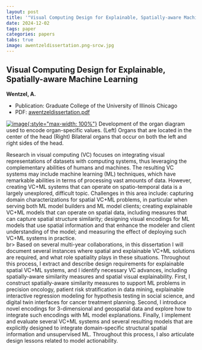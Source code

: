 ```yaml
---
layout: post
title: '"Visual Computing Design for Explainable, Spatially-aware Machine Learning"'
date: 2024-12-02
tags: paper
categories: papers
tabs: true
image: awentzeldissertation.png-srcw.jpg
---
```


## Visual Computing Design for Explainable, Spatially-aware Machine Learning
**Wentzel, A.**
- Publication: Graduate College of the University of Illinois Chicago
- PDF: [awentzeldissertation.pdf](/documents/awentzeldissertation.pdf)


[![image](https://www.evl.uic.edu/output/originals/awentzeldissertation.png-srcw.jpg){:style="max-width: 100%"}](https://www.evl.uic.edu/output/originals/awentzeldissertation.png-srcw.jpg)
Development of the organ diagram used to encode organ-specific values. (Left) Organs that are located in the center of the head (Right) Bilateral organs that occur on both the left and right sides of the head.

Research in visual computing (VC) focuses on integrating visual representations of datasets with computing systems, thus leveraging the complementary abilities of humans and machines.  The resulting VC systems may include machine learning (ML) techniques, which have remarkable abilities in terms of processing vast amounts of data. However, creating VC+ML systems that can operate on spatio-temporal data is a largely unexplored, difficult topic. Challenges in this area include: capturing domain characterizations for spatial VC+ML problems, in particular when serving both ML model builders and ML model clients; creating explainable VC+ML models that can operate on spatial data, including measures that can capture spatial structure similarity; designing visual encodings for ML models that use spatial information and that enhance the modeler and client understanding of the model; and measuring the effect of deploying such VC+ML systems in practice.<br>br>
Based on several multi-year collaborations, in this dissertation I will document several instances where spatial and explainable VC+ML solutions are required, and what role spatiality plays in these situations. Throughout this process, I extract and describe design requirements for explainable spatial VC+ML systems, and I identify necessary VC advances, including spatially-aware similarity measures and spatial visual explainability. First, I construct spatially-aware similarity measures to support ML problems in precision oncology, patient risk stratification in data mining, explainable interactive regression modeling for hypothesis testing in social science, and digital twin interfaces for cancer treatment planning.  Second, I introduce novel encodings for 3-dimensional and geospatial data and explore how
to integrate such encodings with ML model explanations. Finally, I implement and evaluate several VC+ML systems and several resulting models that are explicitly designed to integrate domain-specific structural spatial information and unsupervised ML. Throughout this process, I also articulate design lessons related to model actionability.